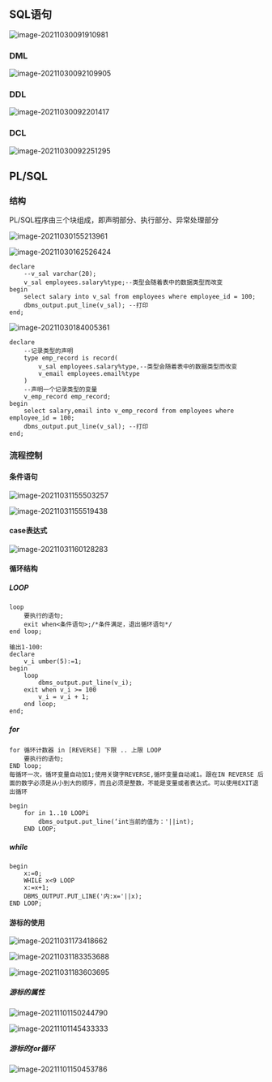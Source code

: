 ## SQL语句

![image-20211030091910981](Oracle.assets/image-20211030091910981.png)

### DML

![image-20211030092109905](Oracle.assets/image-20211030092109905.png)

### DDL

![image-20211030092201417](Oracle.assets/image-20211030092201417.png)

### DCL

![image-20211030092251295](Oracle.assets/image-20211030092251295.png)

## PL/SQL

### 结构

PL/SQL程序由三个块组成，即声明部分、执行部分、异常处理部分

![image-20211030155213961](Oracle.assets/image-20211030155213961.png)

![image-20211030162526424](Oracle.assets/image-20211030162526424.png)

```
declare
	--v_sal varchar(20);
	v_sal employees.salary%type;--类型会随着表中的数据类型而改变
begin
	select salary into v_sal from employees where employee_id = 100;
	dbms_output.put_line(v_sal); --打印
end;
```

![image-20211030184005361](Oracle.assets/image-20211030184005361.png)

```
declare
	--记录类型的声明
	type emp_record is record(
		v_sal employees.salary%type,--类型会随着表中的数据类型而改变
		v_email employees.email%type
	)
	--声明一个记录类型的变量
	v_emp_record emp_record;
begin
	select salary,email into v_emp_record from employees where employee_id = 100;
	dbms_output.put_line(v_sal); --打印
end;
```



### 流程控制

#### 条件语句

![image-20211031155503257](Oracle.assets/image-20211031155503257.png)

![image-20211031155519438](Oracle.assets/image-20211031155519438.png)

#### case表达式

![image-20211031160128283](Oracle.assets/image-20211031160128283.png)

#### 循环结构

##### LOOP

```
loop
	要执行的语句;
	exit when<条件语句>;/*条件满足，退出循环语句*/
end loop;
```

```
输出1-100:
declare
	v_i umber(5):=1;
begin
	loop
		dbms_output.put_line(v_i);
	exit when v_i >= 100
		v_i = v_i + 1;
	end loop;
end;
```

##### for

```
for 循环计数器 in [REVERSE] 下限 .. 上限 LOOP
	要执行的语句;
END loop;
每循环一次，循环变量自动加1;使用关键字REVERSE,循环变量自动减1。跟在IN REVERSE 后面的数字必须是从小到大的顺序，而且必须是整数，不能是变量或者表达式。可以使用EXIT退出循环

begin 
	for in 1..10 LOOPi
		dbms_output.put_line(‘int当前的值为：'||int);
	END LOOP;
```

##### while

```
begin
	x:=0;
	WHILE x<9 LOOP
	x:=x+1;
	DBMS_OUTPUT.PUT_LINE('内:x='||x);
END LOOP;
```

#### 游标的使用

![image-20211031173418662](Oracle.assets/image-20211031173418662.png)

![image-20211031183353688](Oracle.assets/image-20211031183353688.png)

![image-20211031183603695](Oracle.assets/image-20211031183603695.png)

##### 游标的属性

![image-20211101150244790](Oracle.assets/image-20211101150244790.png)

![image-20211101145433333](Oracle.assets/image-20211101145433333.png)

##### 游标的for循环

![image-20211101150453786](Oracle.assets/image-20211101150453786.png)

